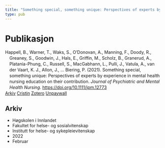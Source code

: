 ```yaml
---
title: "Something special, something unique: Perspectives of experts by experience in mental health nursing education on their contribution"
type: pub
---
```

<h1>Publikasjon</h1>
<article id="csl-bib-container-TKJTFF23" class="csl-bib-container">
  <div class="csl-bib-body" style="line-height: 1.35; padding-left: 1em; text-indent:-1em;">
  <div class="csl-entry">Happell, B., Warner, T., Waks, S., O&#x2019;Donovan, A., Manning, F., Doody, R., Greaney, S., Goodwin, J., Hals, E., Griffin, M., Scholz, B., Granerud, A., Platania-Phung, C., Russell, S., MacGabhann, L., Pulli, J., Vatula, A., van der Vaart, K. J., Allon, J., &#x2026; Biering, P. (2021). Something special, something unique: Perspectives of experts by experience in mental health nursing education on their contribution. <i>Journal of Psychiatric and Mental Health Nursing</i>. <a href="https://doi.org/10.1111/jpm.12773">https://doi.org/10.1111/jpm.12773</a></div>
</div>
  <div class="csl-bib-buttons">
    <a href="#taxonomy-article-TKJTFF23" class="csl-bib-button">Arkiv</a>
    <a href="https://app.cristin.no/results/show.jsf?id=1997115" alt="Cristin URL" class="csl-bib-button">Cristin</a>
    <a href="http://zotero.org/groups/5022929/items/TKJTFF23" alt="Zotero URL" class="csl-bib-button">Zotero</a>
    <a href="http://minerva-access.unimelb.edu.au/bitstreams/b8327ea9-334c-5a3c-a53d-c08c5dd3170f/download" class="csl-bib-button">Unpaywall</a>
  </div>
  <div id="csl-bib-meta-container-TKJTFF23"></div>
</article>
<div id="csl-bib-meta-TKJTFF23" class="csl-bib-meta">
  <article id="taxonomy-article-TKJTFF23" class="taxonomy-article">
    <h1>Arkiv</h1>
    <ul>
      <li>Høgskolen i Innlandet</li>
      <li>Fakultet for helse- og sosialvitenskap</li>
      <li>Institutt for helse- og sykepleievitenskap</li>
      <li>2022</li>
      <li>Februar</li>
    </ul>
  </article>
</div>
